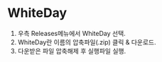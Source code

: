 # WhiteDay

1. 우측 Releases메뉴에서 WhiteDay 선택.
2. WhiteDay란 이름의 압축파일(.zip) 클릭 & 다운로드.
3. 다운받은 파일 압축해제 후 실행파일 실행.

